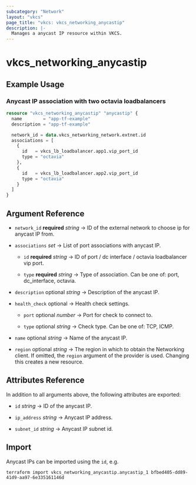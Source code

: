 ```yaml
---
subcategory: "Network"
layout: "vkcs"
page_title: "vkcs: vkcs_networking_anycastip"
description: |-
  Manages a anycast IP resource within VKCS.
---
```


# vkcs_networking_anycastip



## Example Usage
### Anycast IP association with two octavia loadbalancers
```terraform
resource "vkcs_networking_anycastip" "anycastip" {
  name        = "app-tf-example"
  description = "app-tf-example"

  network_id = data.vkcs_networking_network.extnet.id
  associations = [
    {
      id   = vkcs_lb_loadbalancer.app1.vip_port_id
      type = "octavia"
    },
    {
      id   = vkcs_lb_loadbalancer.app2.vip_port_id
      type = "octavia"
    }
  ]
}
```

## Argument Reference
- `network_id` **required** *string* &rarr;  ID of the external network to choose ip for anycast IP from.

- `associations`  *set* &rarr;  List of port associations with anycast IP.
    - `id` **required** *string* &rarr;  ID of port / dc interface / octavia loadbalancer vip port.

    - `type` **required** *string* &rarr;  Type of association. Can be one of: port, dc_interface, octavia.


- `description` optional *string* &rarr;  Description of the anycast IP.

- `health_check` optional &rarr;  Health check settings.
    - `port` optional *number* &rarr;  Port for check to connect to.

    - `type` optional *string* &rarr;  Check type. Can be one of: TCP, ICMP.


- `name` optional *string* &rarr;  Name of the anycast IP.

- `region` optional *string* &rarr;  The region in which to obtain the Networking client. If omitted, the `region` argument of the provider is used. Changing this creates a new resource.


## Attributes Reference
In addition to all arguments above, the following attributes are exported:
- `id` *string* &rarr;  ID of the anycast IP.

- `ip_address` *string* &rarr;  Anycast IP address.

- `subnet_id` *string* &rarr;  Anycast IP subnet id.



## Import

Anycast IPs can be imported using the `id`, e.g.

```shell
terraform import vkcs_networking_anycastip.anycastip_1 bfbed405-dd89-41d9-aa97-6e335161146d
```

